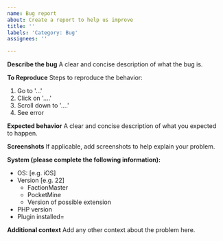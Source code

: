 ```yaml
---
name: Bug report
about: Create a report to help us improve
title: ''
labels: 'Category: Bug'
assignees: ''

---
```


**Describe the bug**
A clear and concise description of what the bug is.

**To Reproduce**
Steps to reproduce the behavior:
1. Go to '...'
2. Click on '....'
3. Scroll down to '....'
4. See error

**Expected behavior**
A clear and concise description of what you expected to happen.

**Screenshots**
If applicable, add screenshots to help explain your problem.

**System (please complete the following information):**
 - OS: [e.g. iOS]
 - Version [e.g. 22]
    * FactionMaster
    * PocketMine
    * Version of possible extension
 - PHP version
 - Plugin installed=

**Additional context**
Add any other context about the problem here.
